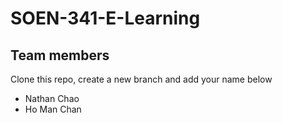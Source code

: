 # SOEN-341-E-Learning

## Team members

Clone this repo, create a new branch and add your name below

* Nathan Chao
* Ho Man Chan
